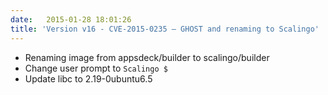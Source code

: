 ```yaml
---
date:   2015-01-28 18:01:26
title: 'Version v16 - CVE-2015-0235 – GHOST and renaming to Scalingo'
---
```


* Renaming image from appsdeck/builder to scalingo/builder
* Change user prompt to `Scalingo $`
* Update libc to 2.19-0ubuntu6.5
